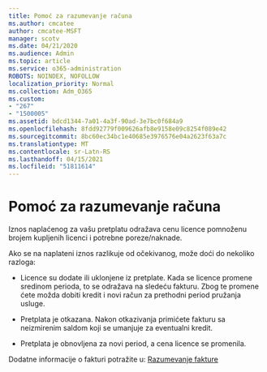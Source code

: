 ```yaml
---
title: Pomoć za razumevanje računa
ms.author: cmcatee
author: cmcatee-MSFT
manager: scotv
ms.date: 04/21/2020
ms.audience: Admin
ms.topic: article
ms.service: o365-administration
ROBOTS: NOINDEX, NOFOLLOW
localization_priority: Normal
ms.collection: Adm_O365
ms.custom:
- "267"
- "1500005"
ms.assetid: bdcd1344-7a01-4a3f-90ad-3e7bc0f684a9
ms.openlocfilehash: 8fdd92779f009626afb8e9158e09c8254f089e42
ms.sourcegitcommit: 8bc60ec34bc1e40685e3976576e04a2623f63a7c
ms.translationtype: MT
ms.contentlocale: sr-Latn-RS
ms.lasthandoff: 04/15/2021
ms.locfileid: "51811614"
---
```

# <a name="help-understanding-your-bill"></a>Pomoć za razumevanje računa

Iznos naplaćenog za vašu pretplatu odražava cenu licence pomnoženu brojem kupljenih licenci i potrebne poreze/naknade.
  
Ako se na naplateni iznos razlikuje od očekivanog, može doći do nekoliko razloga:
  
- Licence su dodate ili uklonjene iz pretplate. Kada se licence promene sredinom perioda, to se odražava na sledeću fakturu. Zbog te promene ćete možda dobiti kredit i novi račun za prethodni period pružanja usluge.

- Pretplata je otkazana. Nakon otkazivanja primićete fakturu sa neizmirenim saldom koji se umanjuje za eventualni kredit.

- Pretplata je obnovljena za novi period, a cena licence se promenila.

Dodatne informacije o fakturi potražite u: [Razumevanje fakture](https://docs.microsoft.com/microsoft-365/commerce/billing-and-payments/understand-your-invoice2)